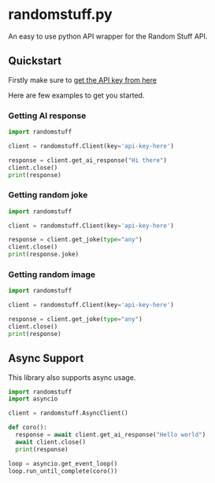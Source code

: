 # randomstuff.py
An easy to use python API wrapper for the Random Stuff API.

## Quickstart
Firstly make sure to [get the API key from here](https://api.pgamerx.com/register)

Here are few examples to get you started.

### Getting AI response
```py
import randomstuff

client = randomstuff.Client(key='api-key-here')

response = client.get_ai_response("Hi there")
client.close()
print(response)
```

### Getting random joke
```py
import randomstuff

client = randomstuff.Client(key='api-key-here')

response = client.get_joke(type="any")
client.close()
print(response.joke)
```

### Getting random image
```py
import randomstuff

client = randomstuff.Client(key='api-key-here')

response = client.get_joke(type="any")
client.close()
print(response)
```

## Async Support
This library also supports async usage.
```py
import randomstuff
import asyncio

client = randomstuff.AsyncClient()

def coro():
  response = await client.get_ai_response("Hello world")
  await client.close()  
  print(response)

loop = asyncio.get_event_loop()
loop.run_until_complete(coro())
```
